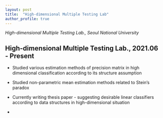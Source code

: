 ```yaml
---
layout: post
title:  "High-dimensional Multiple Testing Lab"
author_profile: true
---
```


*High-dimensional Multiple Testing Lab., Seoul National University*

## High-dimensional Multiple Testing Lab., 2021.06 - Present

- Studied various estimation methods of precision matrix in high dimensional classification according to its structure assumption

- Studied non-parametric mean estimation methods related to Stein’s paradox

- Currently writing thesis paper - suggesting desirable linear classifiers according to data structures in high-dimensional situation

-
